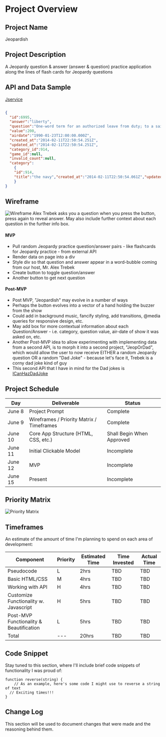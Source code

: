 # Project Overview

## Project Name

Jeopardish

## Project Description

A Jeopardy question & answer (answer & question) practice application along the lines of flash cards for Jeopardy questions

## API and Data Sample

[Jservice](www.jService.io)

```JSON

{
  "id":6995,
  "answer":"liberty",
  "question":"One-word term for an authorized leave from duty; to a sailor it means freedom for 48 hours or less",
  "value":200,
  "airdate":"1990-01-23T12:00:00.000Z",
  "created_at":"2014-02-11T22:50:54.251Z",
  "updated_at":"2014-02-11T22:50:54.251Z",
  "category_id":914,
  "game_id":null,
  "invalid_count":null,
  "category": 
    {
    "id":914,
    "title":"the navy","created_at":"2014-02-11T22:50:54.061Z","updated_at":"2014-02-11T22:50:54.061Z","clues_count":5
    }
}
```

## Wireframe

![Wireframe](https://res.cloudinary.com/alexbaldman/image/upload/v1591716508/Jeopardish/wireframe.png)
Alex Trebek asks you a question when you press the button, press again to reveal answer.  May also include further context about each question in the further info box.

#### MVP 

- Pull random Jeopardy practice question/answer pairs - like flashcards for Jeopardy practice - from external API
- Render data on page into a div
- Style div so that question and answer appear in a word-bubble coming from our host, Mr. Alex Trebek
- Create button to toggle question/answer
- Another button to get next question

#### Post-MVP  

- Post MVP, "Jeopardish" may evolve in a number of ways
- Perhaps the button evolves into a vector of a hand holding the buzzer from the show
- Could add in background music, fancify styling, add transitions, @media queries for responsive design, etc.
- May add box for more contextual information about each Question/Answer - i.e. category, question value, air-date of show it was asked on, etc.
- Another Post-MVP idea to allow experimenting with implementing data from a second API, is to morph it into a second project, "JeopOrDad", which would allow the user to now receive EITHER a random Jeopardy question OR a random "Dad Joke" - because let's face it, Trebek is a corny dad joke kind of guy
- This second API that I have in mind for the Dad jokes is [ICanHazDadJoke](icanhazdadjoke.com/api)


## Project Schedule

|  Day | Deliverable | Status
|---|---| ---|
|June 8| Project Prompt | Complete
|June 9| Wireframes / Priority Matrix / Timeframes | Complete
|June 10| Core App Structure (HTML, CSS, etc.) | Shall Begin When Approved
|June 11| Initial Clickable Model  | Incomplete
|June 12| MVP | Incomplete
|June 15| Present | Incomplete

## Priority Matrix
![Priority Matrix](https://res.cloudinary.com/alexbaldman/image/upload/v1591719227/Jeopardish/priority-matrix.png)

## Timeframes

An estimate of the amount of time I'm planning to spend on each area of development:

| Component | Priority | Estimated Time | Time Invested | Actual Time |
|---|---|---|---|---|
| Pseudocode | L |  2hrs | TBD | TBD |
| Basic HTML/CSS | M |  4hrs | TBD | TBD |
| Working with API | H | 4hrs| TBD | TBD |
| Customize Functionality w. Javascript | H | 5hrs| TBD | TBD |
| Post-MVP Functionality & Beautification | L | 5hrs| TBD | TBD |
| Total | --- | 20hrs| TBD | TBD |

## Code Snippet

Stay tuned to this section, where I'll include brief code snippets of functionality I was proud of:

```
function reverse(string) {
	// As an example, here's some code I might use to reverse a string of text
  // Exciting times!!!
}
```

## Change Log
 This section will be used to document changes that were made and the reasoning behind them.
 
